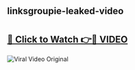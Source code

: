 ## linksgroupie-leaked-video 

# <h2><a href="http://freeplayer.one?title=linksgroupie-leaked-video&ref=21J">🔗 Click to Watch 👉🔴 VIDEO</a></h2>

<a href="http://freeplayer.one?title=linksgroupie-leaked-video&ref=21J" rel="nofollow" data-target="animated-image.originalLink"><img src="https://i.ibb.co.com/xMMVF88/686577567.gif" alt="Viral Video Original" style="max-width: 100%; display: inline-block;" data-target="animated-image.originalImage"></a>

